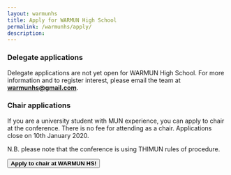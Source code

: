 ```yaml
---
layout: warmunhs
title: Apply for WARMUN High School
permalink: /warmunhs/apply/
description:
---
```


### Delegate applications
Delegate applications are not yet open for WARMUN High School. For more information and to register interest, please email the team at **[warmunhs@gmail.com](mailto:warmunhs@gmail.com)**.

### Chair applications
If you are a university student with MUN experience, you can apply to chair at the conference. There is no fee for attending as a chair. Applications close on 10th January 2020.

N.B. please note that the conference is using THIMUN rules of procedure.

<button type="button" class="button primary apply_button hollow" onclick=" window.open('https://forms.gle/dKAQBSRvcxLbiFi6A','_blank')">**Apply to chair at WARMUN HS!**</button>
